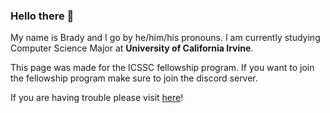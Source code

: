 ### Hello there 👋

My name is Brady and I go by he/him/his pronouns. I am currently studying Computer Science Major at **University of California Irvine**. 

This page was made for the ICSSC fellowship program. If you want to join the fellowship program make sure to join the discord server.  

If you are having trouble please visit [here](https://icssc.notion.site/Git-ing-GitHub-Setup-f1eb07376cad4f2290b3db65777734ca)!


<!--
**coffee-snake/coffee-snake** is a ✨ _special_ ✨ repository because its `README.md` (this file) appears on your GitHub profile.

Here are some ideas to get you started:

- 🔭 I’m currently working on ...
- 🌱 I’m currently learning ...
- 👯 I’m looking to collaborate on ...
- 🤔 I’m looking for help with ...
- 💬 Ask me about ...
- 📫 How to reach me: ...
- 😄 Pronouns: ...
- ⚡ Fun fact: ...
-->
